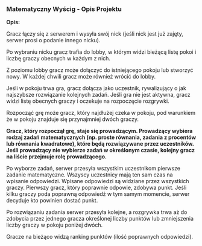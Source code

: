 ### Matematyczny Wyścig - Opis Projektu

**Opis:**

Gracz łączy się z serwerem i wysyła swój nick (jeśli nick jest już zajęty, serwer prosi o podanie innego nicku).

Po wybraniu nicku gracz trafia do lobby, w którym widzi bieżącą listę pokoi i liczbę graczy obecnych w każdym z nich.

Z poziomu lobby gracz może dołączyć do istniejącego pokoju lub stworzyć nowy. W każdej chwili gracz może również wrócić do lobby.

Jeśli w pokoju trwa gra, gracz dołącza jako uczestnik, rywalizujący o jak najszybsze rozwiązanie kolejnych zadań. Jeśli gra nie jest aktywna, gracz widzi listę obecnych graczy i oczekuje na rozpoczęcie rozgrywki.

Rozpocząć grę może gracz, który najdłużej czeka w pokoju, pod warunkiem że w pokoju znajduje się przynajmniej dwóch graczy.

**Gracz, który rozpoczął grę, staje się prowadzącym. Prowadzący wybiera rodzaj zadań matematycznych (np. proste równania, zadania z procentów lub równania kwadratowe), które będą rozwiązywane przez uczestników. Jeśli prowadzący nie wybierze zadań w określonym czasie, kolejny gracz na liście przejmuje rolę prowadzącego.**

Po wyborze zadań, serwer przesyła wszystkim uczestnikom pierwsze zadanie matematyczne. Wszyscy uczestnicy mają ten sam czas na wpisanie odpowiedzi. Wpisane odpowiedzi są widziane przez wszystkich graczy. Pierwszy gracz, który poprawnie odpowie, zdobywa punkt. Jeśli kilku graczy poda poprawną odpowiedź w tym samym momencie, serwer decyduje kto powinien dostać punkt.

Po rozwiązaniu zadania serwer przesyła kolejne, a rozgrywka trwa aż do zdobycia przez jednego gracza określonej liczby punktów lub zmniejszenia liczby graczy w pokoju poniżej dwóch.

Gracze na bieżąco widzą ranking punktów (ilość poprawnych odpowiedzi).


